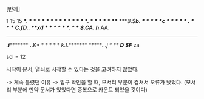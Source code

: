 [반례]

1
15 15
**$*.**********
****.*******$**
****B.$****b.**
$*****c*****.**
*C$.*****fD..**
*$*xd******.**$
$.C********A.**
**h********.AA.
***************
***.i**********
***.***.K$*****
*k.$$I.$*******
******.$..j***$
*******D*******
****$**F*******
za

sol = 12

시작이 문서, 열쇠로 시작할 수 있다는 것을 고려하지 않았다.


-> 계속 틀렸던 이유
-> 입구 확인을 할 때, 모서리 부분이 겹쳐서 오류가 났었다. (모서리 부분에 만약 문서가 있었다면 중복으로 카운트 되었을 것이다)